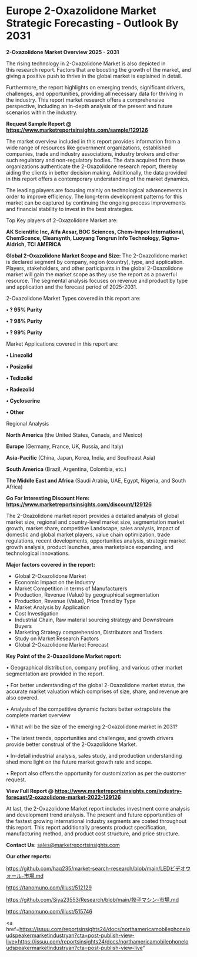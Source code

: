# Europe 2-Oxazolidone Market Strategic Forecasting - Outlook By 2031

<Strong> 2-Oxazolidone Market Overview 2025 - 2031</strong>

The rising technology in 2-Oxazolidone Market is also depicted in this research report. Factors that are boosting the growth of the market, and giving a positive push to thrive in the global market is explained in detail.

Furthermore, the report highlights on emerging trends, significant drivers, challenges, and opportunities, providing all necessary data for thriving in the industry. This report market research offers a comprehensive perspective, including an in-depth analysis of the present and future scenarios within the industry.

<strong>Request Sample Report @ <a href=https://www.marketreportsinsights.com/sample/129126>https://www.marketreportsinsights.com/sample/129126</a></strong>

The market overview included in this report provides information from a wide range of resources like government organizations, established companies, trade and industry associations, industry brokers and other such regulatory and non-regulatory bodies. The data acquired from these organizations authenticate the 2-Oxazolidone research report, thereby aiding the clients in better decision making. Additionally, the data provided in this report offers a contemporary understanding of the market dynamics.

The leading players are focusing mainly on technological advancements in order to improve efficiency. The long-term development patterns for this market can be captured by continuing the ongoing process improvements and financial stability to invest in the best strategies.

Top Key players of 2-Oxazolidone Market are:

<strong>AK Scientific Inc, Alfa Aesar, BOC Sciences, Chem-Impex International, ChemScence, Clearsynth, Luoyang Tongrun Info Technology, Sigma-Aldrich, TCI AMERICA</strong>

<strong><b>Global 2-Oxazolidone Market Scope and Size:</b></strong>
The 2-Oxazolidone market is declared segment by company, region (country), type, and application. Players, stakeholders, and other participants in the global 2-Oxazolidone market will gain the market scope as they use the report as a powerful resource. The segmental analysis focuses on revenue and product by type and application and the forecast period of 2025-2031.

2-Oxazolidone Market Types covered in this report are:

<strong>• ? 95% Purity

• ? 98% Purity

• ? 99% Purity</strong>

Market Applications covered in this report are:

<strong>• Linezolid

• Posizolid

• Tedizolid

• Radezolid

• Cycloserine

• Other</strong> 

Regional Analysis

<strong>North America</strong> (the United States, Canada, and Mexico)

<strong>Europe</strong> (Germany, France, UK, Russia, and Italy)

<strong>Asia-Pacific</strong> (China, Japan, Korea, India, and Southeast Asia)

<strong>South America</strong> (Brazil, Argentina, Colombia, etc.)

<strong>The Middle East and Africa</strong> (Saudi Arabia, UAE, Egypt, Nigeria, and South Africa)

<strong>Go For Interesting Discount Here: <a href=https://www.marketreportsinsights.com/discount/129126>https://www.marketreportsinsights.com/discount/129126</a></strong>

The 2-Oxazolidone market report provides a detailed analysis of global market size, regional and country-level market size, segmentation market growth, market share, competitive Landscape, sales analysis, impact of domestic and global market players, value chain optimization, trade regulations, recent developments, opportunities analysis, strategic market growth analysis, product launches, area marketplace expanding, and technological innovations.

<strong><b>Major factors covered in the report:</b></strong>
<ul>
  <li>Global 2-Oxazolidone Market </li>
  <li>Economic Impact on the Industry</li>
  <li>Market Competition in terms of Manufacturers</li>
  <li>Production, Revenue (Value) by geographical segmentation</li>
  <li>Production, Revenue (Value), Price Trend by Type</li>
  <li>Market Analysis by Application</li>
  <li>Cost Investigation</li>
  <li>Industrial Chain, Raw material sourcing strategy and Downstream Buyers</li>
  <li>Marketing Strategy comprehension, Distributors and Traders</li>
  <li>Study on Market Research Factors</li>
  <li>Global 2-Oxazolidone Market Forecast</li>
</ul>

<strong><b>Key Point of the 2-Oxazolidone Market report:</b></strong>

• Geographical distribution, company profiling, and various other market segmentation are provided in the report.

• For better understanding of the global 2-Oxazolidone market status, the accurate market valuation which comprises of size, share, and revenue are also covered.

• Analysis of the competitive dynamic factors better extrapolate the complete market overview

• What will be the size of the emerging 2-Oxazolidone market in 2031?

• The latest trends, opportunities and challenges, and growth drivers provide better construal of the 2-Oxazolidone Market.

• In-detail industrial analysis, sales study, and production understanding shed more light on the future market growth rate and scope.

• Report also offers the opportunity for customization as per the customer request.

<strong><b>View Full Report @ <a href=https://www.marketreportsinsights.com/industry-forecast/2-oxazolidone-market-2022-129126>https://www.marketreportsinsights.com/industry-forecast/2-oxazolidone-market-2022-129126</a></b></strong>


At last, the 2-Oxazolidone Market report includes investment come analysis and development trend analysis. The present and future opportunities of the fastest growing international industry segments are coated throughout this report. This report additionally presents product specification, manufacturing method, and product cost structure, and price structure.

<strong>Contact Us:</strong>
sales@marketreportsinsights.com

<strong>Our other reports:</strong>

<a href=https://github.com/haq235/market-search-research/blob/main/LEDビデオウォール-市場.md>https://github.com/haq235/market-search-research/blob/main/LEDビデオウォール-市場.md</a>

<a href=https://tanomuno.com/illust/512129>https://tanomuno.com/illust/512129</a>

<a href=https://github.com/Siya23553/Research/blob/main/餃子マシン-市場.md>https://github.com/Siya23553/Research/blob/main/餃子マシン-市場.md</a>

<a href=https://tanomuno.com/illust/515746>https://tanomuno.com/illust/515746</a>

<a href=https://issuu.com/reportsinsights24/docs/northamericamobilephoneloudspeakermarketindustryan?cta=post-publish-view-live>https://issuu.com/reportsinsights24/docs/northamericamobilephoneloudspeakermarketindustryan?cta=post-publish-view-live</a>"
